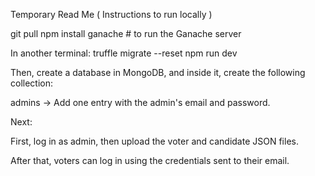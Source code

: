 Temporary Read Me ( Instructions to run locally )

git pull
npm install
ganache    # to run the Ganache server

In another terminal:
truffle migrate --reset
npm run dev

Then, create a database in MongoDB, and inside it, create the following collection:

admins → Add one entry with the admin's email and password.

Next:

First, log in as admin, then upload the voter and candidate JSON files.

After that, voters can log in using the credentials sent to their email.
